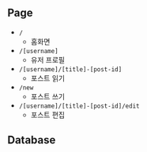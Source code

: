 
## Page
- `/`
  * 홈화면 
- `/[username]`
  * 유저 프로필 
- `/[username]/[title]-[post-id]`
  * 포스트 읽기 
- `/new`
  * 포스트 쓰기 
- `/[username]/[title]-[post-id]/edit`
  * 포스트 편집 

## Database
